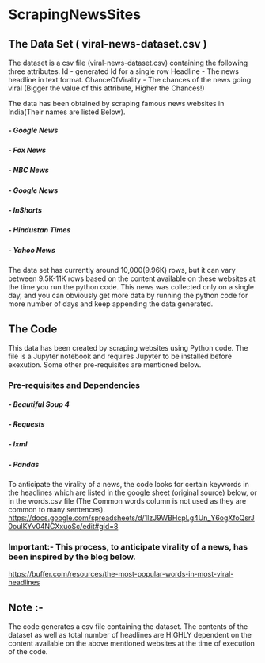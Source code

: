 # ScrapingNewsSites

## The Data Set ( viral-news-dataset.csv )
   The dataset is a csv file (viral-news-dataset.csv) containing the following three attributes.
    Id - generated Id for a single row
    Headline - The news headline in text format.
    ChanceOfVirality - The chances of the news going viral
    (Bigger the value of this attribute, Higher the Chances!)

   The data has been obtained by scraping famous news websites in India(Their names are listed Below).
   ##### - Google News
   ##### - Fox News
   ##### - NBC News
   ##### - Google News
   ##### - InShorts
   ##### - Hindustan Times
   ##### - Yahoo News

   The data set has currently around 10,000(9.96K) rows, but it can vary between 9.5K-11K rows based on the content available on these websites at the time you run the python code. This news was collected only on a single day, and you can obviously get more data by running the python code for more number of days and keep appending the data generated.


## The Code

   This data has been created by scraping websites using Python code. The file is a Jupyter notebook and requires Jupyter to be installed before exexution. Some other pre-requisites are mentioned below.
   ### Pre-requisites and Dependencies
   ##### - Beautiful Soup 4
   ##### - Requests
   ##### - lxml
   ##### - Pandas
   To anticipate the virality of a news, the code looks for certain keywords in the headlines which are listed in the google sheet (original source) below, or in the words.csv file (The Common words column is not used as they are common to many sentences).
    https://docs.google.com/spreadsheets/d/1lzJ9WBHcpLg4Un_Y6ogXfoQsrJ0oulKYv04NCXxuoSc/edit#gid=8

   ### Important:- This process, to anticipate virality of a news, has been inspired by the blog below.
   https://buffer.com/resources/the-most-popular-words-in-most-viral-headlines

## Note :-
   The code generates a csv file containing the dataset. The contents of the dataset as well as total number of headlines are HIGHLY dependent on the content available on the above mentioned websites at the time of execution of the code.

